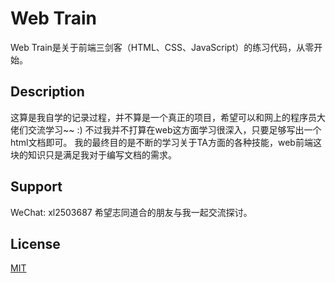 # Web Train
Web Train是关于前端三剑客（HTML、CSS、JavaScript）的练习代码，从零开始。

## Description
这算是我自学的记录过程，并不算是一个真正的项目，希望可以和网上的程序员大佬们交流学习~~  :)
不过我并不打算在web这方面学习很深入，只要足够写出一个html文档即可。
我的最终目的是不断的学习关于TA方面的各种技能，web前端这块的知识只是满足我对于编写文档的需求。

## Support
WeChat: xl2503687
希望志同道合的朋友与我一起交流探讨。

## License
[MIT](https://choosealicense.com/licenses/mit/)
